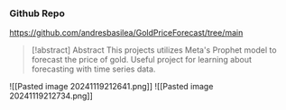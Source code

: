 
### Github Repo
https://github.com/andresbasilea/GoldPriceForecast/tree/main

> [!abstract] Abstract
> This projects utilizes Meta's Prophet model to forecast the price of gold. Useful project for learning about forecasting with time series data. 

![[Pasted image 20241119212641.png]]
![[Pasted image 20241119212734.png]]
